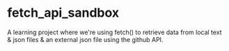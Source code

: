 # fetch_api_sandbox

A learning project where we're using fetch() to retrieve data from local text & json files & an external json file using the github API.
